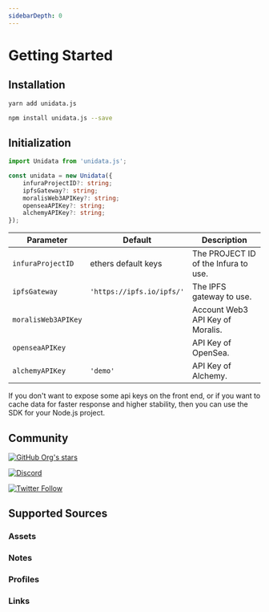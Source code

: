 ```yaml
---
sidebarDepth: 0
---
```


# Getting Started

## Installation

<CodeGroup>
  <CodeGroupItem title="yarn" active>

```bash
yarn add unidata.js
```

  </CodeGroupItem>

  <CodeGroupItem title="npm">

```bash
npm install unidata.js --save
```

  </CodeGroupItem>
</CodeGroup>

## Initialization

```ts
import Unidata from 'unidata.js';

const unidata = new Unidata({
    infuraProjectID?: string;
    ipfsGateway?: string;
    moralisWeb3APIKey?: string;
    openseaAPIKey?: string;
    alchemyAPIKey?: string;
});
```

| Parameter           | Default                   | Description                          |
| ------------------- | ------------------------- | ------------------------------------ |
| `infuraProjectID`   | ethers default keys       | The PROJECT ID of the Infura to use. |
| `ipfsGateway`       | `'https://ipfs.io/ipfs/'` | The IPFS gateway to use.             |
| `moralisWeb3APIKey` |                           | Account Web3 API Key of Moralis.     |
| `openseaAPIKey`     |                           | API Key of OpenSea.                  |
| `alchemyAPIKey`     | `'demo'`                  | API Key of Alchemy.                  |

If you don't want to expose some api keys on the front end, or if you want to cache data for faster response and higher stability, then you can use the SDK for your Node.js project.

## Community

[![GitHub Org's stars](https://img.shields.io/github/stars/DIYgod/Unidata?style=social)](https://github.com/DIYgod/Unidata)

[![Discord](https://img.shields.io/discord/968954680514342973?label=Discord&logo=discord&style=social)](https://discord.gg/ggrfhdS9Fe)

[![Twitter Follow](https://img.shields.io/twitter/follow/Unidata_?style=social)](https://twitter.com/Unidata_)

## Supported Sources

### Assets

<Logos type="Assets" />

### Notes

<Logos type="Notes" />

### Profiles

<Logos type="Profiles" />

### Links

<Logos type="Links" />
